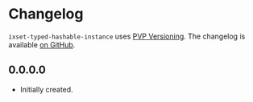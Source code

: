 # Changelog

`ixset-typed-hashable-instance` uses [PVP Versioning][1].
The changelog is available [on GitHub][2].

## 0.0.0.0

* Initially created.

[1]: https://pvp.haskell.org
[2]: https://github.com/homotopic-tech/ixset-typed-hashable-instance/releases

